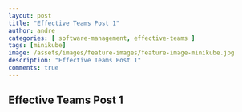```yaml
---
layout: post
title: "Effective Teams Post 1"
author: andre
categories: [ software-management, effective-teams ]
tags: [minikube]
image: /assets/images/feature-images/feature-image-minikube.jpg
description: "Effective Teams Post 1"
comments: true
---
```


## Effective Teams Post 1